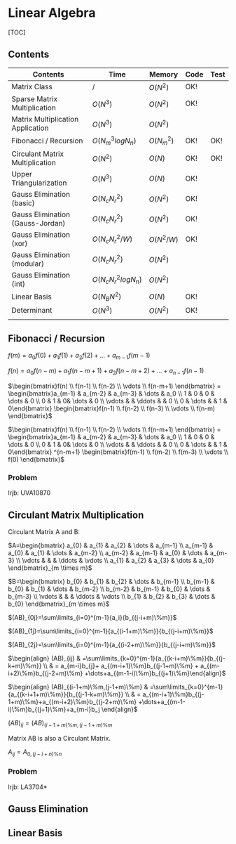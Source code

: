 # Linear Algebra



[TOC]



## Contents

| Contents                          | Time                | Memory     | Code | Test |
| --------------------------------- | ------------------- | ---------- | ---- | ---- |
| Matrix Class                      | $/$                 | $O(N^2)$   | OK!  |      |
| Sparse Matrix Multiplication      | $O(N^3)$            | $O(N^2)$   | OK!  |      |
| Matrix Multiplication Application | $O(N^3)$            | $O(N^2)$   |      |      |
| Fibonacci / Recursion             | $O(N_m^3logN_n)$    | $O(N_m^2)$ | OK!  | OK!  |
| Circulant Matrix Multiplication   | $O(N^2)$            | $O(N)$     | OK!  | OK!  |
| Upper Triangularization           | $O(N^3)$            | $O(N)$     | OK!  |      |
| Gauss Elimination (basic)         | $O(N_cN_r^2)$       | $O(N^2)$   | OK!  |      |
| Gauss Elimination (Gauss-Jordan)  | $O(N_cN_r^2)$       | $O(N^2)$   | OK!  |      |
| Gauss Elimination (xor)           | $O(N_cN_r^2/W)$     | $O(N^2/W)$ | OK!  |      |
| Gauss Elimination (modular)       | $O(N_cN_r^2)$       | $O(N^2)$   |      |      |
| Gauss Elimination (int)           | $O(N_cN_r^2logN_n)$ | $O(N^2)$   |      |      |
| Linear Basis                      | $O(N_BN^2)$         | $O(N)$     | OK!  |      |
| Determinant                       | $O(N^3)$            | $O(N^2)$   | OK!  |      |
|                                   |                     |            |      |      |



## Fibonacci / Recursion

$f(m)=a_0f(0)+a_1f(1)+a_2f(2)+...+a_{m-1}f(m-1)$

$f(n)=a_0f(n-m)+a_1f(n-m+1)+a_2f(n-m+2)+...+a_{n-1}f(n-1)$

$\begin{bmatrix}f(n) \\ f(n-1) \\ f(n-2) \\ \vdots \\ f(n-m+1) \end{bmatrix} = \begin{bmatrix}a_{m-1}  & a_{m-2}  & a_{m-3} & \dots & a_0 \\ 1  & 0 & 0 & \dots & 0 \\ 0  & 1 & 0& \dots & 0 \\ \vdots  &  & \ddots &  & 0 \\ 0 & \dots & & 1 & 0\end{bmatrix} \begin{bmatrix}f(n-1) \\ f(n-2) \\ f(n-3) \\ \vdots \\ f(n-m) \end{bmatrix}$

$\begin{bmatrix}f(n) \\ f(n-1) \\ f(n-2) \\ \vdots \\ f(n-m+1) \end{bmatrix} = \begin{bmatrix}a_{m-1}  & a_{m-2}  & a_{m-3} & \dots & a_0 \\ 1  & 0 & 0 & \dots & 0 \\ 0  & 1 & 0& \dots & 0 \\ \vdots  &  & \ddots &  & 0 \\ 0 & \dots & & 1 & 0\end{bmatrix} ^{n-m+1} \begin{bmatrix}f(m-1) \\ f(m-2) \\ f(m-3) \\ \vdots \\ f(0) \end{bmatrix}$



### Problem

lrjb: UVA10870 



## Circulant Matrix Multiplication

Circulant Matrix A and B:

$A=\begin{bmatrix} a_{0}  & a_{1}  & a_{2} & \dots & a_{m-1} \\ a_{m-1}  & a_{0}  & a_{1} & \dots & a_{m-2} \\ a_{m-2}  & a_{m-1}  & a_{0} & \dots & a_{m-3} \\ \vdots  &   &  & \ddots & \vdots \\ a_{1}  & a_{2}  & a_{3} & \dots & a_{0} \end{bmatrix}_{m \times m}$

$B=\begin{bmatrix} b_{0}  & b_{1}  & b_{2} & \dots & b_{m-1} \\ b_{m-1}  & b_{0}  & b_{1} & \dots & b_{m-2} \\ b_{m-2}  & b_{m-1}  & b_{0} & \dots & b_{m-3} \\ \vdots  &   &  & \ddots & \vdots \\ b_{1}  & b_{2}  & b_{3} & \dots & b_{0} \end{bmatrix}_{m \times m}$



$(AB)_{0j}=\sum\limits_{i=0}^{m-1}{a_i}{b_{(j-i+m)\%m}}$

$(AB)_{1j}=\sum\limits_{i=0}^{m-1}{a_{(i-1+m)\%m}}{b_{(j-i+m)\%m}}​$

$(AB)_{2j}=\sum\limits_{i=0}^{m-1}{a_{(i-2+m)\%m}}{b_{(j-i+m)\%m}}$

$\begin{align} (AB)_{ij} & =\sum\limits_{k=0}^{m-1}{a_{(k-i+m)\%m}}{b_{(j-k+m)\%m}} \\ & = a_{m-i}b_{j}+ a_{(m-i+1)\%m}b_{(j-1+m)\%m} + a_{(m-i+2)\%m}b_{(j-2+m)\%m} +\dots+a_{(m-1-i)\%m}b_{(j+1)\%m}\end{align}$

$\begin{align} (AB)_{(i-1+m)\%m,(j-1+m)\%m} & =\sum\limits_{k=0}^{m-1}{a_{(k-i+1+m)\%m}}{b_{(j-1-k+m)\%m}} \\ & = a_{(m-i+1)\%m}b_{(j-1+m)\%m}+a_{(m-i+2)\%m}b_{(j-2+m)\%m} +\dots+a_{(m-1-i)\%m}b_{(j+1)\%m}+a_{m-i}b_j \end{align}$

$(AB)_{ij}=(AB)_{(i-1+m)\%m,(j-1+m)\%m}$

Matrix AB is also a Circulant Matrix.

$A_{ij}=A_{0,(j-i+n)\%n}$



### Problem

lrjb: LA3704*



## Gauss Elimination



## Linear Basis

